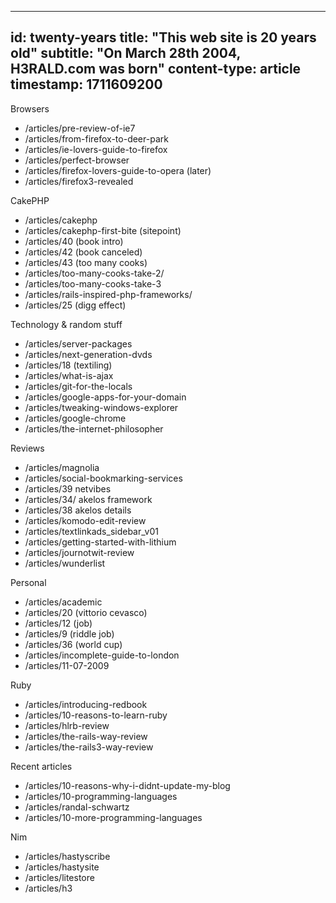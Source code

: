 -----
id: twenty-years
title: "This web site is 20 years old"
subtitle: "On March 28th 2004, H3RALD.com was born"
content-type: article
timestamp: 1711609200
-----


Browsers

- /articles/pre-review-of-ie7
- /articles/from-firefox-to-deer-park
- /articles/ie-lovers-guide-to-firefox
- /articles/perfect-browser
- /articles/firefox-lovers-guide-to-opera (later)
- /articles/firefox3-revealed

CakePHP

- /articles/cakephp
- /articles/cakephp-first-bite (sitepoint)
- /articles/40 (book intro)
- /articles/42 (book canceled)
- /articles/43 (too many cooks)
- /articles/too-many-cooks-take-2/
- /articles/too-many-cooks-take-3
- /articles/rails-inspired-php-frameworks/
- /articles/25 (digg effect)

Technology & random stuff

- /articles/server-packages
- /articles/next-generation-dvds
- /articles/18 (textiling)
- /articles/what-is-ajax
- /articles/git-for-the-locals
- /articles/google-apps-for-your-domain
- /articles/tweaking-windows-explorer
- /articles/google-chrome
- /articles/the-internet-philosopher

Reviews

- /articles/magnolia
- /articles/social-bookmarking-services
- /articles/39 netvibes
- /articles/34/ akelos framework
- /articles/38 akelos details
- /articles/komodo-edit-review
- /articles/textlinkads_sidebar_v01
- /articles/getting-started-with-lithium
- /articles/journotwit-review
- /articles/wunderlist

Personal

- /articles/academic
- /articles/20 (vittorio cevasco)
- /articles/12 (job)
- /articles/9 (riddle job)
- /articles/36 (world cup)
- /articles/incomplete-guide-to-london
- /articles/11-07-2009


Ruby

- /articles/introducing-redbook
- /articles/10-reasons-to-learn-ruby
- /articles/hlrb-review
- /articles/the-rails-way-review
- /articles/the-rails3-way-review


Recent articles

- /articles/10-reasons-why-i-didnt-update-my-blog
- /articles/10-programming-languages
- /articles/randal-schwartz
- /articles/10-more-programming-languages

Nim

- /articles/hastyscribe
- /articles/hastysite
- /articles/litestore
- /articles/h3

